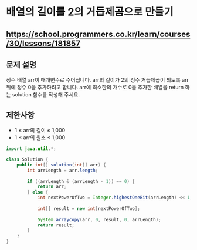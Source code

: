# 배열의 길이를 2의 거듭제곰으로 만들기
https://school.programmers.co.kr/learn/courses/30/lessons/181857
---
## 문제 설명
정수 배열 arr이 매개변수로 주어집니다. arr의 길이가 2의 정수 거듭제곱이 되도록 arr 뒤에 정수 0을 추가하려고 합니다. arr에 최소한의 개수로 0을 추가한 배열을 return 하는 solution 함수를 작성해 주세요.

## 제한사항
+ 1 ≤ arr의 길이 ≤ 1,000
+ 1 ≤ arr의 원소 ≤ 1,000
```java
import java.util.*;

class Solution {
    public int[] solution(int[] arr) {
        int arrLength = arr.length;
        
        if ((arrLength & (arrLength - 1)) == 0) {
            return arr;
        } else {
            int nextPowerOfTwo = Integer.highestOneBit(arrLength) << 1;
            
            int[] result = new int[nextPowerOfTwo];
            
            System.arraycopy(arr, 0, result, 0, arrLength);
            return result;
        }
    }
}
```